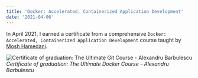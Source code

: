 ```yaml
---
title: 'Docker: Accelerated, Containerized Application Development'
date: '2021-04-06'
---
```


In April 2021, I earned a certificate from a comprehensive `Docker: Accelerated, Containerized Application Development` course taught by [Mosh Hamedani](https://twitter.com/moshhamedani).

![Certificate of graduation: The Ultimate Git Course - Alexandru Barbulescu](/images/certifications/docker/docker-accelerated-containerized-application-development.webp)
_Certificate of graduation: The Ultimate Docker Course - Alexandru Barbulescu_
